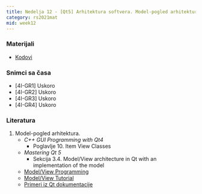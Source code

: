```yaml
---
title: Nedelja 12 - [Qt5] Arhitektura softvera. Model-pogled arhitektura.
category: rs2021mat
mid: week12
---
```


### Materijali

- [Kodovi](https://github.com/MATF-RS21/zvanicni-materijali/tree/main/12-model-pogled-arhitektura)

### Snimci sa časa

- [4I-GR1] Uskoro
- [4I-GR2] Uskoro
- [4I-GR3] Uskoro
- [4I-GR4] Uskoro

### Literatura

1. Model-pogled arhitektura.
    - _C++ GUI Programming with Qt4_
        - Poglavlje 10. Item View Classes
    - _Mastering Qt 5_
        - Sekcija 3.4. Model/View architecture in Qt with an implementation of the model
    - [Model/View Programming](https://doc.qt.io/qt-5/model-view-programming.html)
    - [Model/View Tutorial](https://doc.qt.io/qt-5/modelview.html)
    - [Primeri iz Qt dokumentacije](https://doc.qt.io/qt-5/examples-itemviews.html)

